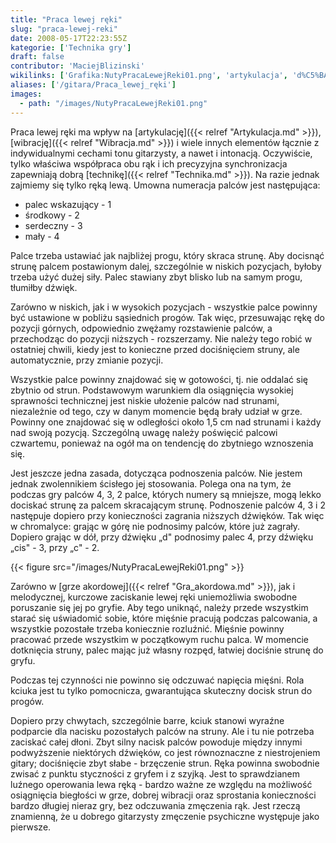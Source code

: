 ```yaml
---
title: "Praca lewej ręki"
slug: "praca-lewej-reki"
date: 2008-05-17T22:23:55Z
kategorie: ['Technika gry']
draft: false
contributor: 'MaciejBlizinski'
wikilinks: ['Grafika:NutyPracaLewejReki01.png', 'artykulacja', 'd%C5%BAwi%C4%99k', 'gra_akordowa', 'technika', 'wibracja']
aliases: ['/gitara/Praca_lewej_ręki']
images:
  - path: "/images/NutyPracaLewejReki01.png"
---
```

Praca lewej ręki ma wpływ na [artykulację]({{< relref "Artykulacja.md" >}}),
[wibrację]({{< relref "Wibracja.md" >}}) i wiele innych elementów łącznie z
indywidualnymi cechami tonu gitarzysty, a nawet i intonacją. Oczywiście,
tylko właściwa współpraca obu rąk i ich precyzyjna synchronizacja
zapewniają dobrą [technikę]({{< relref "Technika.md" >}}). Na razie jednak
zajmiemy się tylko ręką lewą. Umowna numeracja palców jest następująca:

  - palec wskazujący - 1
  - środkowy - 2
  - serdeczny - 3
  - mały - 4

Palce trzeba ustawiać jak najbliżej progu, który skraca strunę. Aby
docisnąć strunę palcem postawionym dalej, szczególnie w niskich
pozycjach, byłoby trzeba użyć dużej siły. Palec stawiany zbyt blisko lub
na samym progu, tłumiłby dźwięk<!-- link nie odnosił się do niczego: 'Praca lewej ręki' ('content/Praca_lewej_ręki.md') links to 'dźwięk' ('content/dźwięk.md') and that does not exist -->.

Zarówno w niskich, jak i w wysokich pozycjach - wszystkie palce powinny
być ustawione w pobliżu sąsiednich progów. Tak więc, przesuwając rękę do
pozycji górnych, odpowiednio zwężamy rozstawienie palców, a przechodząc
do pozycji niższych - rozszerzamy. Nie należy tego robić w ostatniej
chwili, kiedy jest to konieczne przed dociśnięciem struny, ale
automatycznie, przy zmianie pozycji.

Wszystkie palce powinny znajdować się w gotowości, tj. nie oddalać się
zbytnio od strun. Podstawowym warunkiem dla osiągnięcia wysokiej
sprawności technicznej jest niskie ułożenie palców nad strunami,
niezależnie od tego, czy w danym momencie będą brały udział w grze.
Powinny one znajdować się w odległości około 1,5 cm nad strunami i każdy
nad swoją pozycją. Szczególną uwagę należy poświęcić palcowi czwartemu,
ponieważ na ogół ma on tendencję do zbytniego wznoszenia się.

Jest jeszcze jedna zasada, dotycząca podnoszenia palców. Nie jestem
jednak zwolennikiem ścisłego jej stosowania. Polega ona na tym, że
podczas gry palców 4, 3, 2 palce, których numery są mniejsze, mogą lekko
dociskać strunę za palcem skracającym strunę. Podnoszenie palców 4, 3 i
2 następuje dopiero przy konieczności zagrania niższych dźwięków. Tak
więc w chromalyce: grając w górę nie podnosimy palców, które już
zagrały. Dopiero grając w dół, przy dźwięku „d" podnosimy palec 4, przy
dźwięku „cis" - 3, przy „c" - 2.

{{< figure src="/images/NutyPracaLewejReki01.png" >}}

Zarówno w [grze akordowej]({{< relref "Gra_akordowa.md" >}}), jak i melodycznej,
kurczowe zaciskanie lewej ręki uniemożliwia swobodne poruszanie się jej
po gryfie. Aby tego uniknąć, należy przede wszystkim starać się
uświadomić sobie, które mięśnie pracują podczas palcowania, a wszystkie
pozostałe trzeba koniecznie rozluźnić. Mięśnie powinny pracować przede
wszystkim w początkowym ruchu palca. W momencie dotknięcia struny, palec
mając już własny rozpęd, łatwiej dociśnie strunę do gryfu.

Podczas tej czynności nie powinno się odczuwać napięcia mięśni. Rola
kciuka jest tu tylko pomocnicza, gwarantująca skuteczny docisk strun do
progów.

Dopiero przy chwytach, szczególnie barre, kciuk stanowi wyraźne
podparcie dla nacisku pozostałych palców na struny. Ale i tu nie
potrzeba zaciskać całej dłoni. Zbyt silny nacisk palców powoduje między
innymi podwyższenie niektórych dźwięków, co jest równoznaczne z
niestrojeniem gitary; dociśnięcie zbyt słabe - brzęczenie strun. Ręka
powinna swobodnie zwisać z punktu styczności z gryfem i z szyjką. Jest
to sprawdzianem luźnego operowania lewa ręką - bardzo ważne ze względu
na możliwość osiągnięcia biegłości w grze, dobrej wibracji oraz
sprostania konieczności bardzo długiej nieraz gry, bez odczuwania
zmęczenia rąk. Jest rzeczą znamienną, że u dobrego gitarzysty zmęczenie
psychiczne występuje jako pierwsze.

